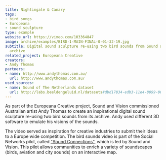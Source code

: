 ```yaml
---
title: Nightingale & Canary
tags:
- bird songs
- Europeana
- sound sculpture
type: example
website_url: https://vimeo.com/103364847
image: archive/examples/BIRD-1-MAIN-FINAL-0-01-32-19.jpg
subtitle: Digital sound sculpture re-using two bird sounds from Sound and Vision
  archive
related_project: Europeana Creative
creators:
- Andy Thomas
partners:
- name: http://www.andythomas.com.au/
  url: http://www.andythomas.com.au/
used_sources:
- name: Sound of The Netherlands dataset
  url: http://labs.beeldengeluid.nl/datasets#dbd17834-edb3-11e4-8099-005056a71e3a
---
```


As part of the Europeana Creative project, Sound and Vision commissioned Australian artist Andy Thomas to create an inspirational digital sound sculpture re-using two bird sounds from its archive. Andy used different 3D software to emulate his visions of the sounds.

The video served as inspiration for creative industries to submit their ideas to a Europe wide competition. The bird sounds video is part of the Social Networks pilot, called ["Sound Connections"](https://pro.europeana.eu/page/social-networks-pilot), which is led by Sound and Vision. This pilot allows communities to enrich a variety of soundscapes (birds, aviation and city sounds) on an interactive map.
